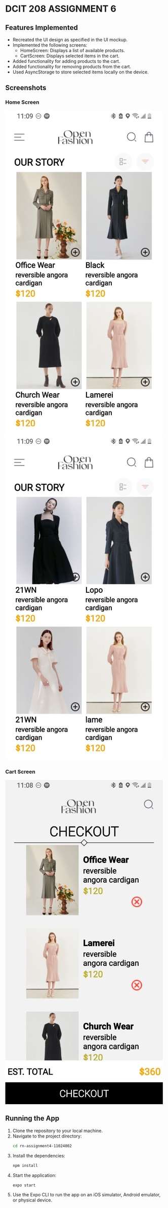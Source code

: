 # DCIT 208 ASSIGNMENT 6

## Features Implemented

- Recreated the UI design as specified in the UI mockup.
- Implemented the following screens:
  - HomeScreen: Displays a list of available products.
  - CartScreen: Displays selected items in the cart.
- Added functionality for adding products to the cart.
- Added functionality for removing products from the cart.
- Used AsyncStorage to store selected items locally on the device.

## Screenshots

### Home Screen

![Home Screen](<./assets/screenshots/home(!).jpg>)
![Home Screen](./assets/screenshots/home1.jpg)

### Cart Screen

![Cart Screen](./assets/screenshots/cart.jpg)

## Running the App

1. Clone the repository to your local machine.
2. Navigate to the project directory:
   ```bash
   cd rn-assignment4-11024002
   ```
3. Install the dependencies:
   ```bash
   npm install
   ```
4. Start the application:
   ```bash
   expo start
   ```
5. Use the Expo CLI to run the app on an iOS simulator, Android emulator, or physical device.
